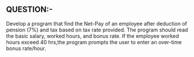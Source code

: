 ## **QUESTION**:-
Develop a program that find the Net-Pay of an employee after deduction of pension (7%) and tax based on tax rate provided.
The program should read the basic salary, worked hours, and bonus rate. If the employee worked hours exceed 40 hrs,the program
prompts the user to enter an over-time bonus rate/hour.
